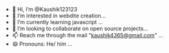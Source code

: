 - 👋 Hi, I’m @Kaushik123123
- 👀 I’m interested in webdite creation...
- 🌱 I’m currently learning javascript ...
- 💞️ I’m looking to collaborate on open source projects...
- 📫 Reach me through the mail "kaushik4365@gmail.com" ...
- 😄 Pronouns: He/ him ...

<!---
Kaushik123123/Kaushik123123 is a ✨ special ✨ repository because its `README.md` (this file) appears on your GitHub profile.
You can click the Preview link to take a look at your changes.
--->
